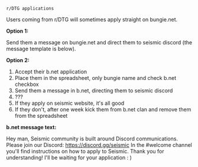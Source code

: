 
```
r/DTG applications
```


Users coming from r/DTG will sometimes apply straight on bungie.net.

**Option 1:**

Send them a message on bungie.net and direct them to seismic discord (the message template is below).

**Option 2:**

1. Accept their b.net application
2. Place them in the spreadsheet, only bungie name and check b.net checkbox
3. Send them a message in b.net, directing them to seismic discord
4. ???
5. If they apply on seismic website, it's all good
6. If they don't, after one week kick them from b.net clan and remove them from the spreadsheet

**b.net message text:**

Hey man, Seismic community is built around Discord communications. 
Please join our Discord: https://discord.gg/seismic
In the #welcome channel you'll find instructions on how to apply to Seismic. Thank you for understanding! I'll be waiting for your application : )